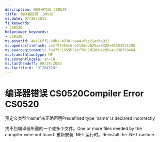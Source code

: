 ```yaml
---
description: 编译器错误 CS0520
title: 编译器错误 CS0520
ms.date: 07/20/2015
f1_keywords:
- CS0520
helpviewer_keywords:
- CS0520
ms.assetid: 4ea16ff2-b0b1-4938-bea4-6be21acba922
ms.openlocfilehash: ce2f92463c6ce213dbb025aa6320e66353951480
ms.sourcegitcommit: 5b475c1855b32cf78d2d1bbb4295e4c236f39464
ms.translationtype: MT
ms.contentlocale: zh-CN
ms.lasthandoff: 09/24/2020
ms.locfileid: "91204328"
---
```

# <a name="compiler-error-cs0520"></a><span data-ttu-id="ec82d-103">编译器错误 CS0520</span><span class="sxs-lookup"><span data-stu-id="ec82d-103">Compiler Error CS0520</span></span>

<span data-ttu-id="ec82d-104">预定义类型“name”未正确声明</span><span class="sxs-lookup"><span data-stu-id="ec82d-104">Predefined type 'name' is declared incorrectly</span></span>  
  
 <span data-ttu-id="ec82d-105">找不到编译器所需的一个或多个文件。</span><span class="sxs-lookup"><span data-stu-id="ec82d-105">One or more files needed by the compiler were not found.</span></span> <span data-ttu-id="ec82d-106">重新安装 .NET 运行时。</span><span class="sxs-lookup"><span data-stu-id="ec82d-106">Reinstall the .NET runtime.</span></span>
